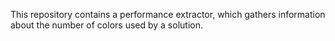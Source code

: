 This repository contains a performance extractor, which gathers information about the number of colors used by a solution.
